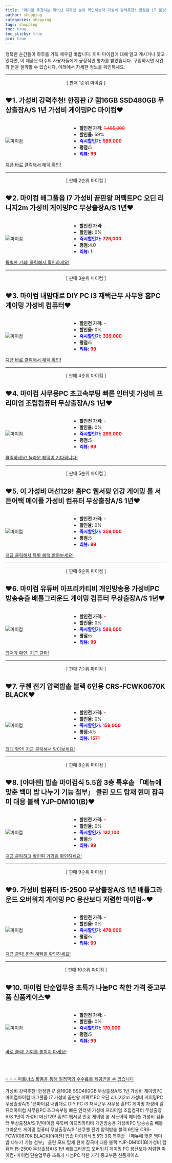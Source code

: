 ```yaml
---
title: "마이컴 추천하는 뛰어난 디자인 순위 확인해보자 가성비 강력추천! 한정판 i7 램16GB"
author: shopping
categories: shopping
tags: shopping
toc: true
toc_sticky: true
pin: true
---
```

행복한 순간들이 하루를 가득 채우길 바랍니다. 이미 마이컴에 대해 알고 계시거나 찾고 있다면, 이 제품은 다수의 사용자들에게 긍정적인 평가를 받았습니다. 구입하시면 시간과 돈을 절약할 수 있습니다. 아래에서 자세한 정보를 확인하세요.

---
<p class="toplist" style="margin: 0 auto; display: block; width: fit-content;">[ 판매 1순위 마이컴 ]</p>

<h2><strong>❤️1. 가성비 강력추천! 한정판 i7 램16GB SSD480GB 무상출장A/S 1년 가성비 게이밍PC 마이컴❤️</strong></h2>

<div style="display: flex; align-items: center;">
    <div style="flex: 0.4;">
        <img src="https://thumbnail7.coupangcdn.com/thumbnails/remote/230x230ex/image/vendor_inventory/3fd4/34b3f41a10ef7613813466035854505821de2a4f1507d6ef21b3b84c7dd0.jpeg" alt="마이컴" style="max-width: 100%;">
    </div>
    <div style="flex: 0.6; margin-left: 10px;">
        <ul>
            <li><strong>할인전 가격:</strong> <del style="color: red;">1,485,000</del></li>
            <li><strong>할인율:</strong> 59%</li>
            <li><span style='color:blue'><strong>즉시할인가:</strong></span> <span style='color:red'><strong>599,000</strong></span></li>
            <li><strong>평점:</strong>5</li>
            <li><span style='color:blue'><strong>리뷰:</strong></span> <span style='color:red'><strong>99</strong></span></li>
        </ul>
    </div>
</div>
<div class="center">
    <a href="https://William4Davisa.github.io?lptag=AF9450613&subid=githubio&pageKey=6926297420&traceid=V0-153&itemId=16743894755&vendorItemId=83925663477" class="myButton">
        지금 바로 클릭해서 혜택 확인!
    </a>
</div>


---
<p class="toplist" style="margin: 0 auto; display: block; width: fit-content;">[ 판매 2순위 마이컴 ]</p>

<h2><strong>❤️2. 마이컴 배그풀옵 I7 가성비 끝판왕 퍼펙트PC 오딘 리니지2m 가성비 게이밍PC 무상출장A/S 1년❤️</strong></h2>

<div style="display: flex; align-items: center;">
    <div style="flex: 0.4;">
        <img src="https://thumbnail7.coupangcdn.com/thumbnails/remote/230x230ex/image/vendor_inventory/acc6/af3989a49f97e9624dbd9c1ddac5744514ee3d344702ab216e20cf58213e.jpeg" alt="마이컴" style="max-width: 100%;">
    </div>
    <div style="flex: 0.6; margin-left: 10px;">
        <ul>
            <li><strong>할인전 가격:</strong> <del style="color: red;">-</del></li>
            <li><strong>할인율:</strong> 0%</li>
            <li><span style='color:blue'><strong>즉시할인가:</strong></span> <span style='color:red'><strong>729,000</strong></span></li>
            <li><strong>평점:</strong>4.0</li>
            <li><span style='color:blue'><strong>리뷰:</strong></span> <span style='color:red'><strong>1</strong></span></li>
        </ul>
    </div>
</div>
<div class="center">
    <a href="https://William4Davisa.github.io?lptag=AF9450613&subid=githubio&pageKey=6666371314&traceid=V0-153&itemId=15321915244&vendorItemId=82542243938" class="myButton">
        특별한 기회! 클릭해서 확인하세요!
    </a>
</div>


---
<p class="toplist" style="margin: 0 auto; display: block; width: fit-content;">[ 판매 3순위 마이컴 ]</p>

<h2><strong>❤️3. 마이컴 내맘대로 DIY PC i3 재택근무 사무용 홈PC 게이밍 가성비 컴퓨터❤️</strong></h2>

<div style="display: flex; align-items: center;">
    <div style="flex: 0.4;">
        <img src="https://thumbnail6.coupangcdn.com/thumbnails/remote/230x230ex/image/vendor_inventory/258e/8c7b9c98a2b9a01ebdd503a61b0bfd93e7d620a97d2e7fa99c677b118a12.jpeg" alt="마이컴" style="max-width: 100%;">
    </div>
    <div style="flex: 0.6; margin-left: 10px;">
        <ul>
            <li><strong>할인전 가격:</strong> <del style="color: red;">-</del></li>
            <li><strong>할인율:</strong> 0%</li>
            <li><span style='color:blue'><strong>즉시할인가:</strong></span> <span style='color:red'><strong>339,000</strong></span></li>
            <li><strong>평점:</strong>5</li>
            <li><span style='color:blue'><strong>리뷰:</strong></span> <span style='color:red'><strong>99</strong></span></li>
        </ul>
    </div>
</div>
<div class="center">
    <a href="https://William4Davisa.github.io?lptag=AF9450613&subid=githubio&pageKey=6666369696&traceid=V0-153&itemId=15321898001&vendorItemId=82542226575" class="myButton">
        지금 바로 클릭해서 혜택 확인!
    </a>
</div>


---
<p class="toplist" style="margin: 0 auto; display: block; width: fit-content;">[ 판매 4순위 마이컴 ]</p>

<h2><strong>❤️4. 마이컴 사무용PC 초고속부팅 빠른 인터넷 가성비 프리미엄 조립컴퓨터 무상출장A/S 1년❤️</strong></h2>

<div style="display: flex; align-items: center;">
    <div style="flex: 0.4;">
        <img src="https://thumbnail6.coupangcdn.com/thumbnails/remote/230x230ex/image/vendor_inventory/c4f7/aefb0d9828d4ab5c8be2d15ffdd085fd6297804e39e858e9a03950ac194f.jpeg" alt="마이컴" style="max-width: 100%;">
    </div>
    <div style="flex: 0.6; margin-left: 10px;">
        <ul>
            <li><strong>할인전 가격:</strong> <del style="color: red;">-</del></li>
            <li><strong>할인율:</strong> 0%</li>
            <li><span style='color:blue'><strong>즉시할인가:</strong></span> <span style='color:red'><strong>269,000</strong></span></li>
            <li><strong>평점:</strong>5</li>
            <li><span style='color:blue'><strong>리뷰:</strong></span> <span style='color:red'><strong>99</strong></span></li>
        </ul>
    </div>
</div>
<div class="center">
    <a href="https://William4Davisa.github.io?lptag=AF9450613&subid=githubio&pageKey=6666370865&traceid=V0-153&itemId=15321909808&vendorItemId=82542238473" class="myButton">
        클릭하세요! 놀라운 혜택이 기다립니다!
    </a>
</div>


---
<p class="toplist" style="margin: 0 auto; display: block; width: fit-content;">[ 판매 5순위 마이컴 ]</p>

<h2><strong>❤️5. 이 가성비 머선129! 홈PC 웹서핑 인강 게이밍 롤 서든어택 메이플 가성비 컴퓨터 무상출장A/S 1년❤️</strong></h2>

<div style="display: flex; align-items: center;">
    <div style="flex: 0.4;">
        <img src="https://thumbnail6.coupangcdn.com/thumbnails/remote/230x230ex/image/vendor_inventory/c4f7/aefb0d9828d4ab5c8be2d15ffdd085fd6297804e39e858e9a03950ac194f.jpeg" alt="마이컴" style="max-width: 100%;">
    </div>
    <div style="flex: 0.6; margin-left: 10px;">
        <ul>
            <li><strong>할인전 가격:</strong> <del style="color: red;">-</del></li>
            <li><strong>할인율:</strong> 0%</li>
            <li><span style='color:blue'><strong>즉시할인가:</strong></span> <span style='color:red'><strong>359,000</strong></span></li>
            <li><strong>평점:</strong>5</li>
            <li><span style='color:blue'><strong>리뷰:</strong></span> <span style='color:red'><strong>99</strong></span></li>
        </ul>
    </div>
</div>
<div class="center">
    <a href="https://William4Davisa.github.io?lptag=AF9450613&subid=githubio&pageKey=6666370983&traceid=V0-153&itemId=15321911127&vendorItemId=82542239932" class="myButton">
        지금 클릭해서 특별 혜택 받아보세요!
    </a>
</div>


---
<p class="toplist" style="margin: 0 auto; display: block; width: fit-content;">[ 판매 6순위 마이컴 ]</p>

<h2><strong>❤️6. 마이컴 유튜버 아프리카티비 개인방송용 가성비PC 방송송출 배틀그라운드 게이밍 컴퓨터 무상출장A/S 1년❤️</strong></h2>

<div style="display: flex; align-items: center;">
    <div style="flex: 0.4;">
        <img src="https://thumbnail7.coupangcdn.com/thumbnails/remote/230x230ex/image/vendor_inventory/acc6/af3989a49f97e9624dbd9c1ddac5744514ee3d344702ab216e20cf58213e.jpeg" alt="마이컴" style="max-width: 100%;">
    </div>
    <div style="flex: 0.6; margin-left: 10px;">
        <ul>
            <li><strong>할인전 가격:</strong> <del style="color: red;">-</del></li>
            <li><strong>할인율:</strong> 0%</li>
            <li><span style='color:blue'><strong>즉시할인가:</strong></span> <span style='color:red'><strong>589,000</strong></span></li>
            <li><strong>평점:</strong>5</li>
            <li><span style='color:blue'><strong>리뷰:</strong></span> <span style='color:red'><strong>99</strong></span></li>
        </ul>
    </div>
</div>
<div class="center">
    <a href="https://William4Davisa.github.io?lptag=AF9450613&subid=githubio&pageKey=6666370344&traceid=V0-153&itemId=15321904730&vendorItemId=82542233319" class="myButton">
        최저가 확인, 지금 클릭!
    </a>
</div>


---
<p class="toplist" style="margin: 0 auto; display: block; width: fit-content;">[ 판매 7순위 마이컴 ]</p>

<h2><strong>❤️7. 쿠첸 전기 압력밥솥 블랙 6인용 CRS-FCWK0670K BLACK❤️</strong></h2>

<div style="display: flex; align-items: center;">
    <div style="flex: 0.4;">
        <img src="https://thumbnail6.coupangcdn.com/thumbnails/remote/230x230ex/image/retail/images/448946289097882-8772e398-134a-4df7-bb34-48c492354a6f.jpg" alt="마이컴" style="max-width: 100%;">
    </div>
    <div style="flex: 0.6; margin-left: 10px;">
        <ul>
            <li><strong>할인전 가격:</strong> <del style="color: red;">-</del></li>
            <li><strong>할인율:</strong> 0%</li>
            <li><span style='color:blue'><strong>즉시할인가:</strong></span> <span style='color:red'><strong>159,000</strong></span></li>
            <li><strong>평점:</strong>4.5</li>
            <li><span style='color:blue'><strong>리뷰:</strong></span> <span style='color:red'><strong>1571</strong></span></li>
        </ul>
    </div>
</div>
<div class="center">
    <a href="https://William4Davisa.github.io?lptag=AF9450613&subid=githubio&pageKey=8087867523&traceid=V0-153&itemId=17596000516&vendorItemId=84762362345" class="myButton">
        최대 할인! 지금 클릭해서 알아보세요!
    </a>
</div>


---
<p class="toplist" style="margin: 0 auto; display: block; width: fit-content;">[ 판매 8순위 마이컴 ]</p>

<h2><strong>❤️8. [야마젠] 밥솥 마이컴식 5.5합 3층 특후솥 「메뉴에 맞춘 백미 밥 나누기 기능 첨부」 클린 모드 탑재 현미 잡곡미 대응 블랙 YJP-DM101(B)❤️</strong></h2>

<div style="display: flex; align-items: center;">
    <div style="flex: 0.4;">
        <img src="https://thumbnail8.coupangcdn.com/thumbnails/remote/230x230ex/image/vendor_inventory/523e/4a8e062c7cf4521eeca369deb19928867c97dc10c4575f214675300309c8.jpg" alt="마이컴" style="max-width: 100%;">
    </div>
    <div style="flex: 0.6; margin-left: 10px;">
        <ul>
            <li><strong>할인전 가격:</strong> <del style="color: red;">-</del></li>
            <li><strong>할인율:</strong> 0%</li>
            <li><span style='color:blue'><strong>즉시할인가:</strong></span> <span style='color:red'><strong>122,100</strong></span></li>
            <li><strong>평점:</strong>5</li>
            <li><span style='color:blue'><strong>리뷰:</strong></span> <span style='color:red'><strong>99</strong></span></li>
        </ul>
    </div>
</div>
<div class="center">
    <a href="https://William4Davisa.github.io?lptag=AF9450613&subid=githubio&pageKey=8135956981&traceid=V0-153&itemId=23111290529&vendorItemId=90144532252" class="myButton">
        지금 클릭하고 할인된 가격을 확인하세요!
    </a>
</div>


---
<p class="toplist" style="margin: 0 auto; display: block; width: fit-content;">[ 판매 9순위 마이컴 ]</p>

<h2><strong>❤️9. 가성비 컴퓨터 I5-2500 무상출장A/S 1년 배틀그라운드 오버워치 게이밍 PC 용산보다 저렴한 마이컴~❤️</strong></h2>

<div style="display: flex; align-items: center;">
    <div style="flex: 0.4;">
        <img src="https://thumbnail6.coupangcdn.com/thumbnails/remote/230x230ex/image/vendor_inventory/e907/28e1dcbf92dff4f216a1ee8188c4cee706504498e82401c8054a70121f59.jpeg" alt="마이컴" style="max-width: 100%;">
    </div>
    <div style="flex: 0.6; margin-left: 10px;">
        <ul>
            <li><strong>할인전 가격:</strong> <del style="color: red;">-</del></li>
            <li><strong>할인율:</strong> 0%</li>
            <li><span style='color:blue'><strong>즉시할인가:</strong></span> <span style='color:red'><strong>478,000</strong></span></li>
            <li><strong>평점:</strong>5</li>
            <li><span style='color:blue'><strong>리뷰:</strong></span> <span style='color:red'><strong>99</strong></span></li>
        </ul>
    </div>
</div>
<div class="center">
    <a href="https://William4Davisa.github.io?lptag=AF9450613&subid=githubio&pageKey=6666371398&traceid=V0-153&itemId=15321916027&vendorItemId=82542245027" class="myButton">
        지금 클릭! 한정 혜택을 확인하세요!
    </a>
</div>


---
<p class="toplist" style="margin: 0 auto; display: block; width: fit-content;">[ 판매 10순위 마이컴 ]</p>

<h2><strong>❤️10. 마이컴 단순업무용 초특가 나눔PC 착한 가격 중고부품 신품케이스❤️</strong></h2>

<div style="display: flex; align-items: center;">
    <div style="flex: 0.4;">
        <img src="https://thumbnail6.coupangcdn.com/thumbnails/remote/230x230ex/image/vendor_inventory/60e7/94887d95158f133bac2906159a0f7653bef4834f838830130786915abe8f.jpeg" alt="마이컴" style="max-width: 100%;">
    </div>
    <div style="flex: 0.6; margin-left: 10px;">
        <ul>
            <li><strong>할인전 가격:</strong> <del style="color: red;">-</del></li>
            <li><strong>할인율:</strong> 0%</li>
            <li><span style='color:blue'><strong>즉시할인가:</strong></span> <span style='color:red'><strong>170,000</strong></span></li>
            <li><strong>평점:</strong>5</li>
            <li><span style='color:blue'><strong>리뷰:</strong></span> <span style='color:red'><strong>99</strong></span></li>
        </ul>
    </div>
</div>
<div class="center">
    <a href="https://William4Davisa.github.io?lptag=AF9450613&subid=githubio&pageKey=6666369507&traceid=V0-153&itemId=15321896560&vendorItemId=82542225012" class="myButton">
        바로 클릭! 기회를 놓치지 마세요!
    </a>
</div>

<br><br><br>[💦 💦 💦 파트너스 활동을 통해 일정액의 수수료를 제공받을 수 있습니다](https://link.coupang.com/a/bcpT2c)<br><br>가성비 강력추천! 한정판 i7 램16GB SSD480GB 무상출장A/S 1년 가성비 게이밍PC 마이컴마이컴 배그풀옵 I7 가성비 끝판왕 퍼펙트PC 오딘 리니지2m 가성비 게이밍PC 무상출장A/S 1년마이컴 내맘대로 DIY PC i3 재택근무 사무용 홈PC 게이밍 가성비 컴퓨터마이컴 사무용PC 초고속부팅 빠른 인터넷 가성비 프리미엄 조립컴퓨터 무상출장A/S 1년이 가성비 머선129! 홈PC 웹서핑 인강 게이밍 롤 서든어택 메이플 가성비 컴퓨터 무상출장A/S 1년마이컴 유튜버 아프리카티비 개인방송용 가성비PC 방송송출 배틀그라운드 게이밍 컴퓨터 무상출장A/S 1년쿠첸 전기 압력밥솥 블랙 6인용 CRS-FCWK0670K BLACK[야마젠] 밥솥 마이컴식 5.5합 3층 특후솥 「메뉴에 맞춘 백미 밥 나누기 기능 첨부」 클린 모드 탑재 현미 잡곡미 대응 블랙 YJP-DM101(B)가성비 컴퓨터 I5-2500 무상출장A/S 1년 배틀그라운드 오버워치 게이밍 PC 용산보다 저렴한 마이컴~마이컴 단순업무용 초특가 나눔PC 착한 가격 중고부품 신품케이스
